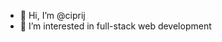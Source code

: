 - 👋 Hi, I’m @ciprij
- 👀 I’m interested in full-stack web development

<!---
ciprij/ciprij is a ✨ special ✨ repository because its `README.md` (this file) appears on your GitHub profile.
You can click the Preview link to take a look at your changes.
--->
